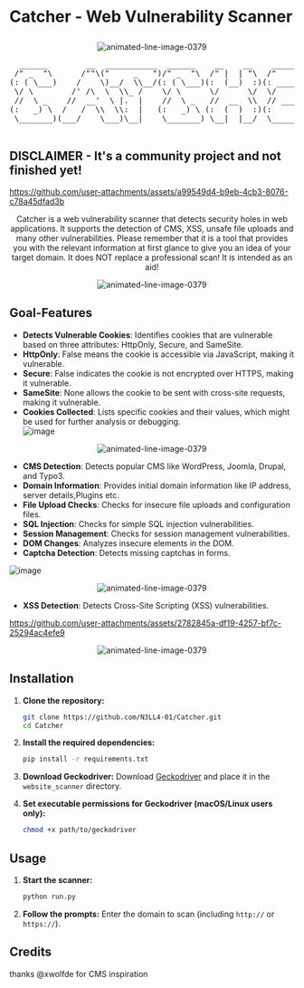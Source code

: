   # Catcher - Web Vulnerability Scanner </p>

<p align="center" href="https://www.animatedimages.org/cat-lines-562.htm"><img src="https://www.animatedimages.org/data/media/562/animated-line-image-0379.gif" border="0" alt="animated-line-image-0379" /></p>

<p align="center">
  <pre>
  ______        __  ___________  ______    __    __    _______   _______   
 /" _  "\      /""\("     _   ")/" _  "\  /" |  | "\  /"     "| /"      \  
(: ( \___)    /    \)__/  \\__/(: ( \___)(:  (__)  :)(: ______)|:        | 
 \/ \        /' /\  \  \\_ /    \/ \      \/      \/  \/    |  |_____/   ) 
 //  \ _    //  __'  \ |.  |    //  \ _   //  __  \\  // ___)_  //      /  
(:   _) \  /   /  \\  \\:  |   (:   _) \ (:  (  )  :)(:      "||:  __   \  
 \_______)(___/    \___)\__|    \_______) \__|  |__/  \_______)|__|  \___)                                                                     
  </pre>
</p>

## DISCLAIMER - It's a community project and not finished yet!





https://github.com/user-attachments/assets/a99549d4-b9eb-4cb3-8076-c78a45dfad3b







<p align="center">
Catcher is a web vulnerability scanner that detects security holes in web applications. It supports the detection of CMS, XSS, unsafe file uploads and many other vulnerabilities. Please remember that it is a tool that provides you with the relevant information at first glance to give you an idea of ​​your target domain. It does NOT replace a professional scan! It is intended as an aid!
</p>

<p align="center" href="https://www.animatedimages.org/cat-lines-562.htm"><img src="https://www.animatedimages.org/data/media/562/animated-line-image-0379.gif" border="0" alt="animated-line-image-0379" /></p>

## Goal-Features
- **Detects Vulnerable Cookies**: Identifies cookies that are vulnerable based on three attributes: HttpOnly, Secure, and SameSite.
- **HttpOnly**: False means the cookie is accessible via JavaScript, making it vulnerable.
- **Secure**: False indicates the cookie is not encrypted over HTTPS, making it vulnerable.
- **SameSite**: None allows the cookie to be sent with cross-site requests, making it vulnerable.
- **Cookies Collected**: Lists specific cookies and their values, which might be used for further analysis or debugging.  
![image](https://github.com/user-attachments/assets/9300434b-bba2-45ad-86b8-ac5a2b7e090e)

<p align="center" href="https://www.animatedimages.org/cat-lines-562.htm"><img src="https://www.animatedimages.org/data/media/562/animated-line-image-0379.gif" border="0" alt="animated-line-image-0379" /></p>

- **CMS Detection**: Detects popular CMS like WordPress, Joomla, Drupal, and Typo3. 
- **Domain Information**: Provides initial domain information like IP address, server details,Plugins etc.
- **File Upload Checks**: Checks for insecure file uploads and configuration files.
- **SQL Injection**: Checks for simple SQL injection vulnerabilities.
- **Session Management**: Checks for session management vulnerabilities. 
- **DOM Changes**: Analyzes insecure elements in the DOM. 
- **Captcha Detection**: Detects missing captchas in forms.

![image](https://github.com/user-attachments/assets/05f19f99-2727-40e1-bc0f-af9e4c021758)

<p align="center" href="https://www.animatedimages.org/cat-lines-562.htm"><img src="https://www.animatedimages.org/data/media/562/animated-line-image-0379.gif" border="0" alt="animated-line-image-0379" /></p>



- **XSS Detection**: Detects Cross-Site Scripting (XSS) vulnerabilities.


https://github.com/user-attachments/assets/2782845a-df19-4257-bf7c-25294ac4efe9



<p align="center" href="https://www.animatedimages.org/cat-lines-562.htm"><img src="https://www.animatedimages.org/data/media/562/animated-line-image-0379.gif" border="0" alt="animated-line-image-0379" /></p>

## Installation

1. **Clone the repository:**
    ```bash
    git clone https://github.com/N3LL4-01/Catcher.git
    cd Catcher
    ```

2. **Install the required dependencies:**
    ```bash
    pip install -r requirements.txt
    ```

3. **Download Geckodriver:**
    Download [Geckodriver](https://github.com/mozilla/geckodriver/releases) and place it in the `website_scanner` directory.

4. **Set executable permissions for Geckodriver (macOS/Linux users only):**
    ```bash
    chmod +x path/to/geckodriver
    ```

## Usage

1. **Start the scanner:**
    ```bash
    python run.py
    ```



2. **Follow the prompts:**
    Enter the domain to scan (including `http://` or `https://`).

## Credits 
   thanks @xwolfde for CMS inspiration 

